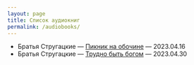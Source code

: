 ```yaml
---
layout: page
title: Список аудиокниг
permalink: /audiobooks/
---
```


- Братья Стругацкие — [Пикник на обочине](https://music.yandex.ru/album/24357020) — 2023.04.16
- Братья Стругацкие — [Трудно быть богом](https://music.yandex.ru/album/24167291) — 2023.04.30
